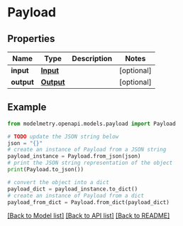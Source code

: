 # Payload


## Properties

Name | Type | Description | Notes
------------ | ------------- | ------------- | -------------
**input** | [**Input**](Input.md) |  | [optional] 
**output** | [**Output**](Output.md) |  | [optional] 

## Example

```python
from modelmetry.openapi.models.payload import Payload

# TODO update the JSON string below
json = "{}"
# create an instance of Payload from a JSON string
payload_instance = Payload.from_json(json)
# print the JSON string representation of the object
print(Payload.to_json())

# convert the object into a dict
payload_dict = payload_instance.to_dict()
# create an instance of Payload from a dict
payload_from_dict = Payload.from_dict(payload_dict)
```
[[Back to Model list]](../README.md#documentation-for-models) [[Back to API list]](../README.md#documentation-for-api-endpoints) [[Back to README]](../README.md)


